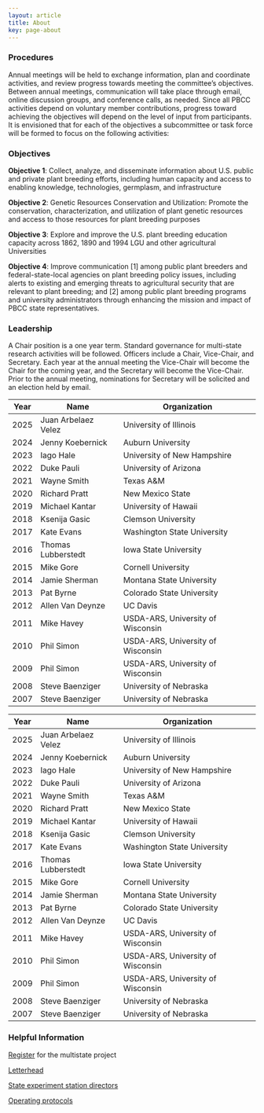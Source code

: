 ```yaml
---
layout: article
title: About
key: page-about
---
```


### Procedures

Annual meetings will be held to exchange information, plan and coordinate activities, and review progress towards meeting the committee’s objectives. Between annual meetings, communication will take place through email, online discussion groups, and conference calls, as needed. Since all PBCC activities depend on voluntary member contributions, progress toward achieving the objectives will depend on the level of input from participants. It is envisioned that for each of the objectives a subcommittee or task force will be formed to focus on the following activities: 

### Objectives

**Objective 1**: Collect, analyze, and disseminate information about U.S. public and private plant breeding efforts, including human capacity and access to enabling knowledge, technologies, germplasm, and infrastructure

**Objective 2**: Genetic Resources Conservation and Utilization: Promote the conservation, characterization, and utilization of plant genetic resources and access to those resources for plant breeding purposes

**Objective 3**: Explore and improve the U.S. plant breeding education capacity across 1862, 1890 and 1994 LGU and other agricultural Universities

**Objective 4**: Improve communication [1] among public plant breeders and federal-state-local agencies on plant breeding policy issues, including alerts to existing and emerging threats to agricultural security that are relevant to plant breeding; and [2] among public plant breeding programs and university administrators through enhancing the mission and impact of PBCC state representatives.

### Leadership

A Chair position is a one year term. Standard governance for multi-state research activities will be followed. Officers include a Chair, Vice-Chair, and Secretary. Each year at the annual meeting the Vice-Chair will become the Chair for the coming year, and the Secretary will become the Vice-Chair. Prior to the annual meeting, nominations for Secretary will be solicited and an election held by email.

<style>
    table {
        width: 100%;
    }
</style>

<table>
  <thead>
    <tr>
      <th>Year</th>
      <th>Name</th>
      <th>Organization</th>
    </tr>
  </thead>
  <tbody>
    <tr>
      <td>2025</td>
      <td>Juan Arbelaez Velez</td>
      <td>University of Illinois</td>
    </tr>
    <tr>
      <td>2024</td>
      <td>Jenny Koebernick</td>
      <td>Auburn University</td>
    </tr>
    <tr>
      <td>2023</td>
      <td>Iago Hale</td>
      <td>University of New Hampshire</td>
    </tr>
    <tr>
      <td>2022</td>
      <td>Duke Pauli</td>
      <td>University of Arizona</td>
    </tr>
    <tr>
      <td>2021</td>
      <td>Wayne Smith</td>
      <td>Texas A&amp;M</td>
    </tr>
    <tr>
      <td>2020</td>
      <td>Richard Pratt</td>
      <td>New Mexico State</td>
    </tr>
    <tr>
      <td>2019</td>
      <td>Michael Kantar</td>
      <td>University of Hawaii</td>
    </tr>
    <tr>
      <td>2018</td>
      <td>Ksenija Gasic</td>
      <td>Clemson University</td>
    </tr>
    <tr>
      <td>2017</td>
      <td>Kate Evans</td>
      <td>Washington State University</td>
    </tr>
    <tr>
      <td>2016</td>
      <td>Thomas Lubberstedt</td>
      <td>Iowa State University</td>
    </tr>
    <tr>
      <td>2015</td>
      <td>Mike Gore</td>
      <td>Cornell University</td>
    </tr>
    <tr>
      <td>2014</td>
      <td>Jamie Sherman</td>
      <td>Montana State University</td>
    </tr>
    <tr>
      <td>2013</td>
      <td>Pat Byrne</td>
      <td>Colorado State University</td>
    </tr>
    <tr>
      <td>2012</td>
      <td>Allen Van Deynze</td>
      <td>UC Davis</td>
    </tr>
    <tr>
      <td>2011</td>
      <td>Mike Havey</td>
      <td>USDA-ARS, University of Wisconsin</td>
    </tr>
    <tr>
      <td>2010</td>
      <td>Phil Simon</td>
      <td>USDA-ARS, University of Wisconsin</td>
    </tr>
    <tr>
      <td>2009</td>
      <td>Phil Simon</td>
      <td>USDA-ARS, University of Wisconsin</td>
    </tr>
    <tr>
      <td>2008</td>
      <td>Steve Baenziger</td>
      <td>University of Nebraska</td>
    </tr>
    <tr>
      <td>2007</td>
      <td>Steve Baenziger</td>
      <td>University of Nebraska</td>
    </tr>
  </tbody>
</table>



| Year  | Name               | Organization                      |
|-------|--------------------|-----------------------------------|
| 2025  | Juan Arbelaez Velez| University of Illinois            |
| 2024  | Jenny Koebernick   | Auburn University                 |
| 2023  | Iago Hale          | University of New Hampshire       |
| 2022  | Duke Pauli         | University of Arizona             |
| 2021  | Wayne Smith        | Texas A&M                         |
| 2020  | Richard Pratt      | New Mexico State                  |
| 2019  | Michael Kantar     | University of Hawaii              |
| 2018  | Ksenija Gasic      | Clemson University                |
| 2017  | Kate Evans         | Washington State University       |
| 2016  | Thomas Lubberstedt | Iowa State University             |
| 2015  | Mike Gore          | Cornell University                |
| 2014  | Jamie Sherman      | Montana State University          |
| 2013  | Pat Byrne          | Colorado State University         |
| 2012  | Allen Van Deynze   | UC Davis                          |
| 2011  | Mike Havey         | USDA-ARS, University of Wisconsin |
| 2010  | Phil Simon         | USDA-ARS, University of Wisconsin |
| 2009  | Phil Simon         | USDA-ARS, University of Wisconsin |
| 2008  | Steve Baenziger    | University of Nebraska            |
| 2007  | Steve Baenziger    | University of Nebraska            |

### Helpful Information

[Register](/register) for the multistate project

[Letterhead](/assets/administration/PBCC_letterhead.docx)

[State experiment station directors](/assets/administration/State_directors_6_23_2023.xlsx)

[Operating protocols](/assets/administration/PBCC_operating_document.pdf)